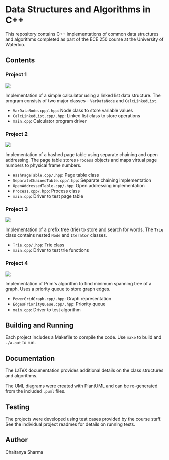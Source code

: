 # Data Structures and Algorithms in C++

This repository contains C++ implementations of common data structures and algorithms completed as part of the ECE 250 course at the University of Waterloo.

## Contents

### Project 1
![](https://github.com/CheeksTheGeek/DataStructuresAndAlgorithmsInCpp/blob/main/Project%201/Calculator.png?raw=true)

Implementation of a simple calculator using a linked list data structure. The program consists of two major classes - `VarDataNode` and `CalcLinkedList`.

- `VarDataNode.cpp/.hpp`: Node class to store variable values
- `CalcLinkedList.cpp/.hpp`: Linked list class to store operations
- `main.cpp`: Calculator program driver

### Project 2  
![](https://github.com/CheeksTheGeek/DataStructuresAndAlgorithmsInCpp/blob/main/Project%202/PageTable.png?raw=true)

Implementation of a hashed page table using separate chaining and open addressing. The page table stores `Process` objects and maps virtual page numbers to physical frame numbers.

- `HashPageTable.cpp/.hpp`: Page table class
- `SeparateChainedTable.cpp/.hpp`: Separate chaining implementation  
- `OpenAddressedTable.cpp/.hpp`: Open addressing implementation
- `Process.cpp/.hpp`: Process class 
- `main.cpp`: Driver to test page table

### Project 3
![](https://github.com/CheeksTheGeek/DataStructuresAndAlgorithmsInCpp/blob/main/Project%203/PrefixTrie.png?raw=true)

Implementation of a prefix tree (trie) to store and search for words. The `Trie` class contains nested `Node` and `Iterator` classes.

- `Trie.cpp/.hpp`: Trie class
- `main.cpp`: Driver to test trie functions

### Project 4
![](https://github.com/CheeksTheGeek/DataStructuresAndAlgorithmsInCpp/blob/main/Project%204/PowerGridGraph.png?raw=true)

Implementation of Prim's algorithm to find minimum spanning tree of a graph. Uses a priority queue to store graph edges.

- `PowerGridGraph.cpp/.hpp`: Graph representation
- `EdgesPriorityQueue.cpp/.hpp`: Priority queue  
- `main.cpp`: Driver to test algorithm

## Building and Running

Each project includes a Makefile to compile the code. Use `make` to build and `./a.out` to run.

## Documentation

The LaTeX documentation provides additional details on the class structures and algorithms.

The UML diagrams were created with PlantUML and can be re-generated from the included `.puml` files.

## Testing 

The projects were developed using test cases provided by the course staff. See the individual project readmes for details on running tests.

## Author

Chaitanya Sharma
